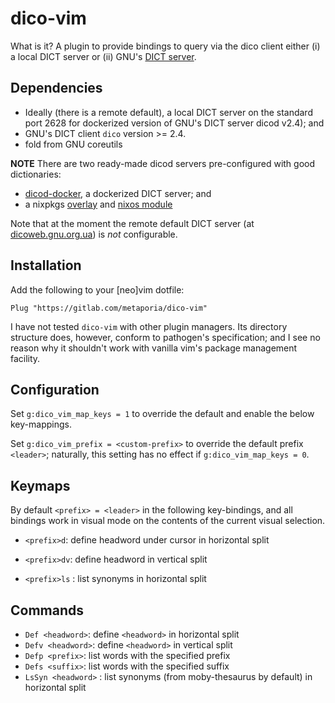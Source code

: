 # dico-vim

What is it? A plugin to provide bindings to query via the dico client either
(i) a local DICT server or (ii) GNU's [DICT server](dicoweb.gnu.org.ua).


## Dependencies

* Ideally (there is a remote default), a local DICT server on the standard port
  2628  for
  dockerized version of GNU's DICT server dicod v2.4); and
* GNU's DICT client `dico` version >= 2.4.
* fold from GNU coreutils


**NOTE** There are two ready-made dicod servers pre-configured with good
dictionaries:
- [dicod-docker](https://github.com/metaporia/dot/tree/489cd70eae8eb4b48b4b02637578d216d76b759f/overlays/dico),
  a dockerized DICT server; and
- a nixpkgs [overlay](https://github.com/metaporia/dot/) and [nixos module](https://github.com/metaporia/dot/blob/489cd70eae8eb4b48b4b02637578d216d76b759f/home/modules/dicod.nix)

Note that at the moment the remote default DICT server (at [dicoweb.gnu.org.ua]())
is _not_ configurable.


## Installation

Add the following to your [neo]vim dotfile:

```vim
Plug "https://gitlab.com/metaporia/dico-vim"
```

I have not tested `dico-vim` with other plugin managers. Its directory structure
does, however, conform to pathogen's specification; and I see no reason why it
shouldn't work with vanilla vim's package management facility.


## Configuration

Set `g:dico_vim_map_keys = 1` to override the default and enable the below
key-mappings.

Set `g:dico_vim_prefix = <custom-prefix>` to override the default prefix
`<leader>`; naturally, this setting has no effect if `g:dico_vim_map_keys = 0`.



## Keymaps

By default `<prefix> = <leader>` in the following key-bindings, and all bindings
work in visual mode on the contents of the current visual selection.

* `<prefix>d`: define headword under cursor in horizontal split
* `<prefix>dv`: define headword in vertical split


* `<prefix>ls` : list synonyms in horizontal split

## Commands

* `Def <headword>`: define `<headword>` in horizontal split
* `Defv <headword>`: define `<headword>` in vertical split
* `Defp <prefix>`: list words with the specified prefix
* `Defs <suffix>`: list words with the specified suffix
* `LsSyn <headword>` : list synonyms (from moby-thesaurus by default) in horizontal split



